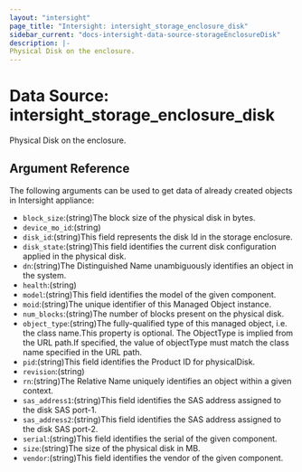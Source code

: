 ```yaml
---
layout: "intersight"
page_title: "Intersight: intersight_storage_enclosure_disk"
sidebar_current: "docs-intersight-data-source-storageEnclosureDisk"
description: |-
Physical Disk on the enclosure.
---
```


# Data Source: intersight_storage_enclosure_disk
Physical Disk on the enclosure.
## Argument Reference
The following arguments can be used to get data of already created objects in Intersight appliance:
* `block_size`:(string)The block size of the physical disk in bytes.
* `device_mo_id`:(string)
* `disk_id`:(string)This field represents the disk Id in the storage enclosure.
* `disk_state`:(string)This field identifies the current disk configuration applied in the physical disk.
* `dn`:(string)The Distinguished Name unambiguously identifies an object in the system.
* `health`:(string)
* `model`:(string)This field identifies the model of the given component.
* `moid`:(string)The unique identifier of this Managed Object instance.
* `num_blocks`:(string)The number of blocks present on the physical disk.
* `object_type`:(string)The fully-qualified type of this managed object, i.e. the class name.This property is optional. The ObjectType is implied from the URL path.If specified, the value of objectType must match the class name specified in the URL path.
* `pid`:(string)This field identifies the Product ID for physicalDisk.
* `revision`:(string)
* `rn`:(string)The Relative Name uniquely identifies an object within a given context.
* `sas_address1`:(string)This field identifies the SAS address assigned to the disk SAS port-1.
* `sas_address2`:(string)This field identifies the SAS address assigned to the disk SAS port-2.
* `serial`:(string)This field identifies the serial of the given component.
* `size`:(string)The size of the physical disk in MB.
* `vendor`:(string)This field identifies the vendor of the given component.
